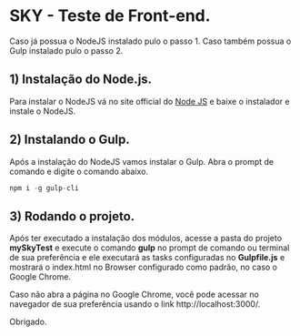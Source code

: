 # SKY - Teste de Front-end.

Caso já possua o NodeJS instalado pulo o passo 1.
Caso também possua o Gulp instalado pulo o passo 2.

## 1) Instalação do Node.js.
Para instalar o NodeJS vá no site official do <a href="http://nodejs.org/" target="_blank">Node JS</a> e baixe o instalador e instale o NodeJS.

## 2) Instalando o Gulp.
Após a instalação do NodeJS vamos instalar o Gulp. Abra o prompt de comando e digite o comando abaixo.

```js 
npm i -g gulp-cli
```

## 3) Rodando o projeto.
Após ter executado a instalação dos módulos, acesse a pasta do projeto <b>mySkyTest</b> e execute o comando <b>gulp</b> no prompt de comando ou terminal de sua preferência e ele executará as tasks configuradas no <b>Gulpfile.js</b> e mostrará o index.html no Browser configurado como padrão, no caso o Google Chrome.

Caso não abra a página no Google Chrome, você pode acessar no navegador de sua preferência usando o link http://localhost:3000/.

Obrigado.
